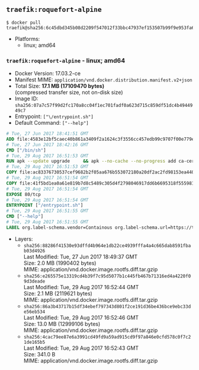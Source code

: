 ## `traefik:roquefort-alpine`

```console
$ docker pull traefik@sha256:6c45dbd345b08d2209f547012f33bbc47937ef153507b99f9e953fa6ecc004f2
```

-	Platforms:
	-	linux; amd64

### `traefik:roquefort-alpine` - linux; amd64

-	Docker Version: 17.03.2-ce
-	Manifest MIME: `application/vnd.docker.distribution.manifest.v2+json`
-	Total Size: **17.1 MB (17109470 bytes)**  
	(compressed transfer size, not on-disk size)
-	Image ID: `sha256:07a7c57f99d2fc170a8cc04f1ec701fadf0a623d715c859df51dc4b4944949c7`
-	Entrypoint: `["\/entrypoint.sh"]`
-	Default Command: `["--help"]`

```dockerfile
# Tue, 27 Jun 2017 18:41:51 GMT
ADD file:4583e12bf5caec40b861a3409f2a1624c3f3556cc457edb99c9707f00e779e45 in / 
# Tue, 27 Jun 2017 18:42:16 GMT
CMD ["/bin/sh"]
# Tue, 29 Aug 2017 16:51:53 GMT
RUN apk --update upgrade     && apk --no-cache --no-progress add ca-certificates     && rm -rf /var/cache/apk/*
# Tue, 29 Aug 2017 16:51:53 GMT
COPY file:ac83376730537cef9682b2f05aa676b553072180a20df2ac2fd98153ea4404ba in /usr/local/bin/ 
# Tue, 29 Aug 2017 16:51:54 GMT
COPY file:41f5bd1ea0a61e819b7d8c5489c305d4f2798046917dd6b6695318f555981727 in / 
# Tue, 29 Aug 2017 16:51:54 GMT
EXPOSE 80/tcp
# Tue, 29 Aug 2017 16:51:54 GMT
ENTRYPOINT ["/entrypoint.sh"]
# Tue, 29 Aug 2017 16:51:55 GMT
CMD ["--help"]
# Tue, 29 Aug 2017 16:51:55 GMT
LABEL org.label-schema.vendor=Containous org.label-schema.url=https://traefik.io org.label-schema.name=Traefik org.label-schema.description=A modern reverse-proxy org.label-schema.version=v1.4.0-rc1 org.label-schema.docker.schema-version=1.0
```

-	Layers:
	-	`sha256:88286f41530e93dffd4b964e1db22ce4939fffa4a4c665dab8591fbab03d4926`  
		Last Modified: Tue, 27 Jun 2017 18:49:37 GMT  
		Size: 2.0 MB (1990402 bytes)  
		MIME: application/vnd.docker.image.rootfs.diff.tar.gzip
	-	`sha256:e265575e13319cd4b39f7c95d5077b1c445fb467b71316ed4a4220f09d3deade`  
		Last Modified: Tue, 29 Aug 2017 16:52:44 GMT  
		Size: 2.1 MB (2119621 bytes)  
		MIME: application/vnd.docker.image.rootfs.diff.tar.gzip
	-	`sha256:86a3b43717b15df34ebef797343d801f2ce191d36be436bce9ebc33de56eb534`  
		Last Modified: Tue, 29 Aug 2017 16:52:46 GMT  
		Size: 13.0 MB (12999106 bytes)  
		MIME: application/vnd.docker.image.rootfs.diff.tar.gzip
	-	`sha256:4cac79ee87e6a3991cd49fd9a59ad915cd9f97a846e0cfd578c0f7c21de165b5`  
		Last Modified: Tue, 29 Aug 2017 16:52:43 GMT  
		Size: 341.0 B  
		MIME: application/vnd.docker.image.rootfs.diff.tar.gzip
